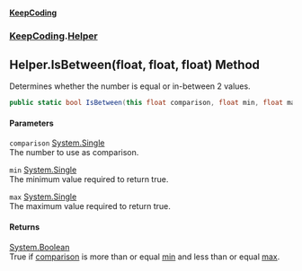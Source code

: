 #### [KeepCoding](index.md 'index')
### [KeepCoding](KeepCoding.md 'KeepCoding').[Helper](KeepCoding_Helper.md 'KeepCoding.Helper')
## Helper.IsBetween(float, float, float) Method
Determines whether the number is equal or in-between 2 values.  
```csharp
public static bool IsBetween(this float comparison, float min, float max);
```
#### Parameters
<a name='KeepCoding_Helper_IsBetween(float_float_float)_comparison'></a>
`comparison` [System.Single](https://docs.microsoft.com/en-us/dotnet/api/System.Single 'System.Single')  
The number to use as comparison.
  
<a name='KeepCoding_Helper_IsBetween(float_float_float)_min'></a>
`min` [System.Single](https://docs.microsoft.com/en-us/dotnet/api/System.Single 'System.Single')  
The minimum value required to return true.
  
<a name='KeepCoding_Helper_IsBetween(float_float_float)_max'></a>
`max` [System.Single](https://docs.microsoft.com/en-us/dotnet/api/System.Single 'System.Single')  
The maximum value required to return true.
  
#### Returns
[System.Boolean](https://docs.microsoft.com/en-us/dotnet/api/System.Boolean 'System.Boolean')  
True if [comparison](KeepCoding_Helper_IsBetween(float_float_float).md#KeepCoding_Helper_IsBetween(float_float_float)_comparison 'KeepCoding.Helper.IsBetween(float, float, float).comparison') is more than or equal [min](KeepCoding_Helper_IsBetween(float_float_float).md#KeepCoding_Helper_IsBetween(float_float_float)_min 'KeepCoding.Helper.IsBetween(float, float, float).min') and less than or equal [max](KeepCoding_Helper_IsBetween(float_float_float).md#KeepCoding_Helper_IsBetween(float_float_float)_max 'KeepCoding.Helper.IsBetween(float, float, float).max').
